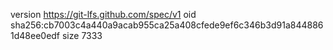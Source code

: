 version https://git-lfs.github.com/spec/v1
oid sha256:cb7003c4a440a9acab955ca25a408cfede9ef6c346b3d91a8448861d48ee0edf
size 7333
